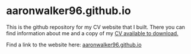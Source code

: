 # aaronwalker96.github.io
This is the github repository for my CV website that I built. There you can find information about me and a copy of my [CV available to download.](../blob/master/docs/AaronWalkerCV.pdf)

Find a link to the website here: [aaronwalker96.github.io](aaronwalker96.github.io)


